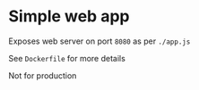 # Simple web app 

Exposes web server on port `8080` as per `./app.js`

See `Dockerfile` for more details

Not for production

